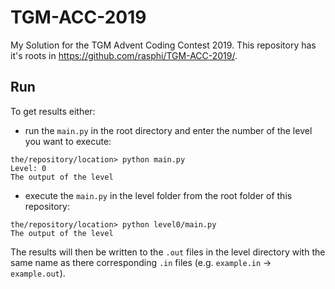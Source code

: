 # TGM-ACC-2019
My Solution for the TGM Advent Coding Contest 2019. This repository has it's roots in https://github.com/rasphi/TGM-ACC-2019/.

## Run
To get results either:
 - run the `main.py` in the root directory and enter the number of the level you want to execute:
 
 ```
 the/repository/location> python main.py
 Level: 0
 The output of the level
 ```
 
 - execute the `main.py` in the level folder from the root folder of this repository:
 
 ```
 the/repository/location> python level0/main.py
 The output of the level
 ```
 
The results will then be written to the `.out` files in the level directory with the same name as there corresponding `.in` files (e.g. `example.in` -> `example.out`).
